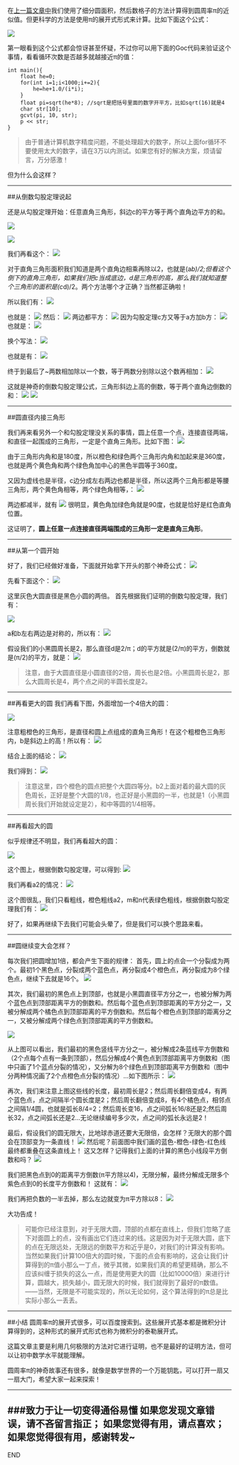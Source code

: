 在[上一篇文章中](https://www.jianshu.com/p/00319ea12c18)我们使用了细分圆面积，然后数格子的方法计算得到圆周率π的近似值。但更科学的方法是使用π的展开式形式来计算。比如下面这个公式：

![](imgs/4324074-6d0cebbee94bfeb4.png?imageMogr2/auto-orient/strip%7CimageView2/2/w/1240)

第一眼看到这个公式都会惊讶甚至怀疑，不过你可以用下面的Goc代码来验证这个事情，看看循环次数是否越多就越接近π的值：
```
int main(){
	float he=0;
	for(int i=1;i<1000;i+=2){
		he=he+1.0/(i*i);
	}
	float pi=sqrt(he*8); //sqrt是把括号里面的数字开平方，比如sqrt(16)就是4
	char str[10];
	gcvt(pi, 10, str);
	p << str;
}
```
>由于普通计算机数字精度问题，不能处理超大的数字，所以上面for循环不要使用太大的数字，请在3万以内测试。如果您有好的解决方案，烦请留言，万分感激！

但为什么会这样？

---
##从倒数勾股定理说起

还是从勾股定理开始：任意直角三角形，斜边c的平方等于两个直角边平方的和。

![](imgs/4324074-9259aae527042358.png?imageMogr2/auto-orient/strip%7CimageView2/2/w/1240)

![](imgs/4324074-14a793b501a0aeef.png?imageMogr2/auto-orient/strip%7CimageView2/2/w/1240)

我们再看这个：
![](imgs/4324074-26d5920837a51623.png?imageMogr2/auto-orient/strip%7CimageView2/2/w/1240)

对于直角三角形面积我们知道是两个直角边相乘再除以2，也就是(a*b)/2;但看这个倒下的直角三角形，如果我们把c当成底边，d是三角形的高，那么我们就知道整个三角形的面积是(c*d)/2。两个方法哪个才正确？当然都正确啦！

所以我们有：
![](imgs/4324074-0a83e26424c52f7d.png?imageMogr2/auto-orient/strip%7CimageView2/2/w/1240)

也就是：
![](imgs/4324074-d6ed851fbb075b58.png?imageMogr2/auto-orient/strip%7CimageView2/2/w/1240)
然后：
![](imgs/4324074-1d04b251c8f44c53.png?imageMogr2/auto-orient/strip%7CimageView2/2/w/1240)
两边都平方：
![](imgs/4324074-544972eb7f40bbdc.png?imageMogr2/auto-orient/strip%7CimageView2/2/w/1240)
因为勾股定理c方又等于a方加b方：
![](imgs/4324074-7d37c4bc4b4d1025.png?imageMogr2/auto-orient/strip%7CimageView2/2/w/1240)
也就是：
![](imgs/4324074-7a7c7069ba2f334a.png?imageMogr2/auto-orient/strip%7CimageView2/2/w/1240)

换个写法：
![](imgs/4324074-99163125d0987b79.png?imageMogr2/auto-orient/strip%7CimageView2/2/w/1240)

也就是有：
![](imgs/4324074-03367c927977cece.png?imageMogr2/auto-orient/strip%7CimageView2/2/w/1240)


终于到最后了~两数相加除以一个数，等于两数分别除以这个数再相加：
![](imgs/4324074-71f0ab59284a94de.png?imageMogr2/auto-orient/strip%7CimageView2/2/w/1240)

这就是神奇的倒数勾股定理公式，三角形斜边上高的倒数，等于两个直角边倒数的和：
![](imgs/4324074-d8b1e025cdeae9cc.png?imageMogr2/auto-orient/strip%7CimageView2/2/w/1240)
![](imgs/4324074-c3354337f48aa6bc.png?imageMogr2/auto-orient/strip%7CimageView2/2/w/1240)


---
##圆直径内接三角形

我们再来看另外一个和勾股定理没关系的事情，圆上任意一个点，连接直径两端，和直径一起围成的三角形，一定是个直角三角形。比如下图：
![](imgs/4324074-4fdb92dd7f758ea6.png?imageMogr2/auto-orient/strip%7CimageView2/2/w/1240)

由于三角形内角和是180度，所以橙色和绿色两个三角形内角和加起来是360度，也就是两个黄色角和两个绿色角加中心的黑色半圆等于360度。

又因为虚线也是半径，c边分成左右两边也都是半径，所以这两个三角形都是等腰三角形，两个黄色角相等，两个绿色角相等，：
![](imgs/4324074-8946edd949eb5b8b.png?imageMogr2/auto-orient/strip%7CimageView2/2/w/1240)

两边都减半，就有
![](imgs/4324074-eef6fbd7517fa25d.png?imageMogr2/auto-orient/strip%7CimageView2/2/w/1240)
很明显，黄色角加绿色角就是90度，也就是恰好是红色直角位置。

这证明了，**圆上任意一点连接直径两端围成的三角形一定是直角三角形**。


---
##从第一个圆开始

好了，我们已经做好准备，下面就开始拿下开头的那个神奇公式：
![](imgs/4324074-7f433f41ba21792b.png?imageMogr2/auto-orient/strip%7CimageView2/2/w/1240)

先看下面这个：
![](imgs/4324074-477e9333e69b2c3c.png?imageMogr2/auto-orient/strip%7CimageView2/2/w/1240)


这里灰色大圆直径是黑色小圆的两倍。
首先根据我们证明的倒数勾股定理，我们有：

![](imgs/4324074-8645c68e8a48e08c.png?imageMogr2/auto-orient/strip%7CimageView2/2/w/1240)

a和b左右两边是对称的，所以有：
![](imgs/4324074-a899436a3a8a8243.png?imageMogr2/auto-orient/strip%7CimageView2/2/w/1240)


假设我们的小黑圆周长是2，那么直径d是2/π；d的平方就是(2/π)的平方，倒数就是(π/2)的平方，就是：
![](imgs/4324074-6fbb87696502406e.png?imageMogr2/auto-orient/strip%7CimageView2/2/w/1240)
>注意，由于大圆直径是小圆直径的2倍，周长也是2倍。小黑圆周长是2，那么大圆周长是4，两个点之间的半圆长度是2。

---
##再看更大的圆
我们再看下图，外面增加一个4倍大的圆：

![](imgs/4324074-5952e180ebce8b8c.png?imageMogr2/auto-orient/strip%7CimageView2/2/w/1240)



注意粗橙色的三角形，是直径和圆上点组成的直角三角形！在这个粗橙色三角形内，b是斜边上的高！所以有：
![](imgs/4324074-b21059631a7a7aaf.png?imageMogr2/auto-orient/strip%7CimageView2/2/w/1240)

结合上面的结论：
![](imgs/4324074-2b9bb7c23c4a37b8.png?imageMogr2/auto-orient/strip%7CimageView2/2/w/1240)

我们得到：
![](imgs/4324074-a36610f561057891.png?imageMogr2/auto-orient/strip%7CimageView2/2/w/1240)

>注意这里，四个橙色的圆点把整个大圆四等分。b2上面对着的最大圆的灰色周长，正好是整个大圆的1/8，也正好是小黑圆的一半，也就是1（小黑圆周长我们开始就设定是2），和中等圆的1/4相等。


---
##再看超大的圆

似乎规律还不明显，我们再看超大的圆：

![](imgs/4324074-5e4db76216f061bb.png?imageMogr2/auto-orient/strip%7CimageView2/2/w/1240)

这个图上，根据倒数勾股定理，可以得到:
![](imgs/4324074-a672644d8b6ded61.png?imageMogr2/auto-orient/strip%7CimageView2/2/w/1240)

我们再看a2的情况：
![](imgs/4324074-5fed5a74efcf9302.png?imageMogr2/auto-orient/strip%7CimageView2/2/w/1240)


这个图很乱，我们只看粗线，橙色粗线a2，m和n代表绿色粗线，根据倒数勾股定理我们有：
![](imgs/4324074-c623b75b8bed2b2c.png?imageMogr2/auto-orient/strip%7CimageView2/2/w/1240)

好了，如果再继续下去我们可能会头晕了，但是我们可以换个思路来看。

---
##圆继续变大会怎样？

每次我们把圆增加1倍，都会产生下面的规律：
首先，圆上的点会一个分裂成为两个。最初1个黑色点，分裂成两个蓝色点，再分裂成4个橙色点，再分裂成为8个绿色点，继续下去就是16个。
![](imgs/4324074-b69a517246762d97.png?imageMogr2/auto-orient/strip%7CimageView2/2/w/1240)

其次，我们最初的黑色点上到顶部，也就是小黑圆直径平方分之一，也被分解为两个蓝色点到顶部距离平方的倒数和。然后每个蓝色点到顶部距离的平方分之一，又被分解成两个橘色点到顶部距离的平方倒数和。然后每个橙色点到顶部的距离分之一，又被分解成两个绿色点到顶部距离的平方倒数和。

![](imgs/4324074-9ac591b9a9be7e53.png?imageMogr2/auto-orient/strip%7CimageView2/2/w/1240)

从上图可以看出，我们最初的黑色竖线平方分之一，被分解成2条蓝线平方倒数和（2个点每个点有一条到顶部），然后分解成4个黄色点到顶部距离平方倒数和（图中只画了1个蓝点分裂的情况），又分解为8个绿色点到顶部距离平方倒数和（图中分两种情况画了2个点橙色点分裂的情况）...如下图所示：
![](imgs/4324074-8a65abe4763cfebb.png?imageMogr2/auto-orient/strip%7CimageView2/2/w/1240)



再次，我们来注意上图这些线的长度，最初周长是2；然后周长翻倍变成4，有两个蓝色点，点之间隔半个圆长度是2；然后周长翻倍变成8，有4个橘色点，相邻点之间隔1/4圆，也就是弧长8/4=2；然后周长变16，点之间弧长16/8还是2;然后周长32，点之间弧长还是2...无论继续编号多少次，点之间的弧长永远是2！

最后，假设我们的圆无限大，比地球赤道还要大无限倍，会怎样？无限大的那个圆会在顶部变为一条直线！
![](imgs/4324074-9bf7da9fb873e022.png?imageMogr2/auto-orient/strip%7CimageView2/2/w/1240)
然后呢？前面图中我们画的蓝色-橙色-绿色-红色线最终都重叠在这条直线上！
这又怎样？记得我们上面的计算的黑色小线段平方倒数和吗？
![](imgs/4324074-7ac0e1bfbcbd465a.png?imageMogr2/auto-orient/strip%7CimageView2/2/w/1240)

我们把黑色点到0的距离平方倒数(π平方除以4)，无限分解，最终分解成无限多个紫色点到0的长度平方倒数和！
这就有：
![](imgs/4324074-4faf52ddcc7086d6.png?imageMogr2/auto-orient/strip%7CimageView2/2/w/1240)

我们再把负数的一半去掉，那么左边就变为π平方除以8：
![](imgs/4324074-0c791eb481e7d545.png?imageMogr2/auto-orient/strip%7CimageView2/2/w/1240)


大功告成！

>可能你已经注意到，对于无限大圆，顶部的点都在直线上，但我们忽略了底下对面圆上的点，没有画出它们连过来的线。这是因为对于无限大圆，底下的点在无限远处，无限远的倒数平方和近乎是0，对我们的计算没有影响。当然如果我们计算100倍大的圆时候，下面的点会有影响的，这会让我们计算得到的π值小那么一丁点，微乎其微，如果我们真的希望更精确，那么不应该纠缠于损失的这么一点，而是使用更大的圆（比如10000倍）来进行计算，圆越大，损失越小，圆无限大的时候，我们就得到了最好的π数值。——当然，无限是不可能实现的，所以无论如何，这个算法得到的π总是比实际小那么一丢丢。

---


##小结
圆周率π的展开式很多，可以百度搜索到。这些展开式基本都是微积分计算得到的，这种形式的展开式形式也称为微积分的泰勒展开式。

这篇文章主要是利用几何极限的方法对它进行证明，也不是最好的证明方法，但可以让初中数学水平就能理解。

圆周率π的神奇故事还有很多，就像是数学世界的一个万能钥匙，可以打开一扇又一扇大门，希望大家一起来探索！

---
###致力于让一切变得通俗易懂
如果您发现文章错误，请不吝留言指正；
如果您觉得有用，请点喜欢；
如果您觉得很有用，感谢转发~
---
END


